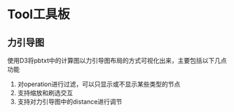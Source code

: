 # Tool工具板

## 力引导图
使用D3将pbtxt中的计算图以力引导图布局的方式可视化出来，主要包括以下几点功能
1. 对operation进行过滤，可以只显示或不显示某些类型的节点
2. 支持缩放和刷选交互
3. 支持对力引导图中的distance进行调节